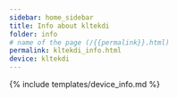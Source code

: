 ```yaml
---
sidebar: home_sidebar
title: Info about kltekdi
folder: info
# name of the page (/{{permalink}}.html)
permalink: kltekdi_info.html
device: kltekdi
---
```

{% include templates/device_info.md %}
